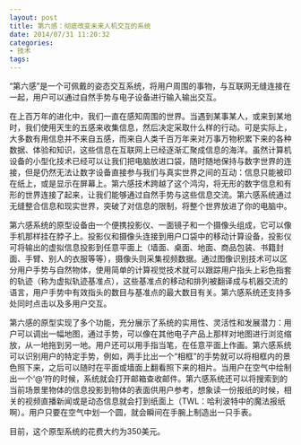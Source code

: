 ```yaml
---
layout: post
title: 第六感：彻底改变未来人机交互的系统
date: 2014/07/31 11:20:32
categories: 
- 技术
tags: 
---
```


“第六感”是一个可佩戴的姿态交互系统，将用户周围的事物，与互联网无缝连接在一起，用户可以通过自然手势与电子设备进行输入输出交互。

在上百万年的进化中，我们一直在感知周围的世界。当遇到某事某人，或来到某地时，我们使用天生的五感来收集信息，然后决定采取什么样的行动。可是实际上，大多数有用信息并不来自五感，而来自人类千百万年来对万事万物积累下来的各种数据、体验和知识，这些信息在互联网上已经逐渐汇聚成信息的海洋。虽然计算机设备的小型化技术已经可以让我们把电脑放进口袋，随时随地保持与数字世界的连接，但是仍然无法让数字设备直接参与我们与真实世界之间的互动：信息只能被印在纸上，或是显示在屏幕上。第六感技术跨越了这个鸿沟，将无形的数字信息和有形的世界连接了起来，让我们能够通过自然手势与这些信息交流。第六感系统通过无缝整合信息和现实世界，突破了对信息的限制，将整个世界放进了你的电脑中。

第六感系统的原型设备由一个便携投影仪、一面镜子和一个摄像头组成，它可以像手机那样挂在脖子上。投影仪和摄像头连接到用户口袋中的移动计算设备，投影仪可将输出的虚拟信息投影到任意平面上（墙面、桌面、地面、商品包装、书籍封面、手臂、别人的衣服等等），摄像头则采集视频数据。通过图像识别技术可以区分用户手势与自然物体，使用简单的计算视觉技术就可以跟踪用户指头上彩色指套的轨迹（称为虚拟轨迹基准点），这些基准点的移动和排列被翻译成与机器交流的语言，用户手势中有效指头的数目与基准点的最大数目有关。第六感系统还支持多处同时点击以及多用户交互。

第六感的原型实现了多个功能，充分展示了系统的实用性、灵活性和发展潜力：用户可以调出一幅地图，通过手势，可以像在其他电子产品上那样对地图进行浏览缩放，从一地拖到另一地。用户还可以用手指当笔，在任意平面上作画。第六感系统可以识别用户的特定手势，例如，两手比出一个“相框”的手势就可以将相框内的景色照下来，之后可以随时在平面或墙面上翻看照下来的相片。当用户在空气中绘制出一个‘@’符的时候，系统就会打开邮箱查收邮件。第六感系统还可以将搜索到的当前场景里物体的信息投影到物体的表面供用户参考，想象读一份报纸的时候，相关的视频直播新闻或是动态信息就会打到纸面上（TWL：哈利波特中的魔法报纸啊）。用户只要在空气中划一个圆，就会瞬间在手腕上制造出一只手表。

目前，这个原型系统的花费大约为350美元。

